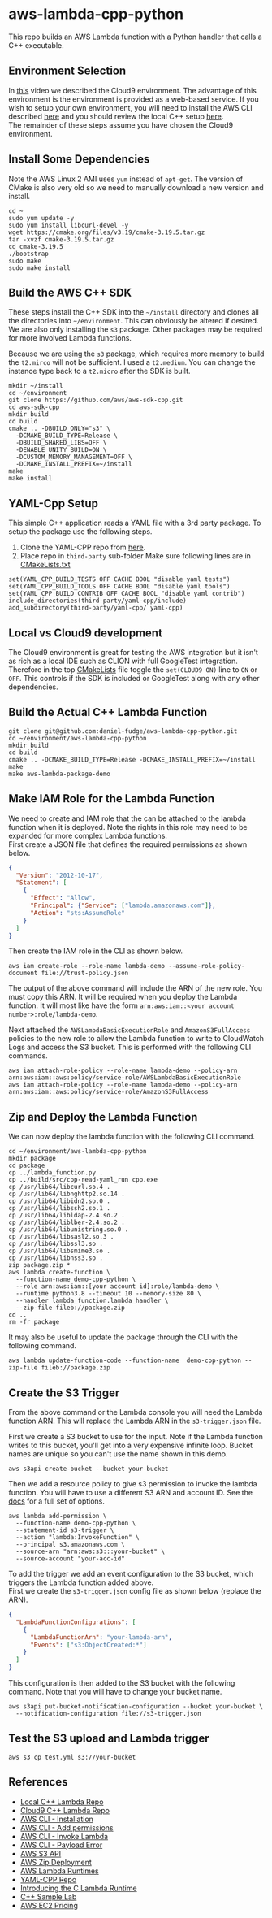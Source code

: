 # aws-lambda-cpp-python
This repo builds an AWS Lambda function with a Python handler that calls a C++ executable. 

## Environment Selection
In [this](https://youtu.be/olO5ORrq1cU) video we described the Cloud9 environment. The advantage of this environment is 
the environment is provided as a web-based service. If you wish to setup your own environment, you will need to install
the AWS CLI described [here](https://docs.aws.amazon.com/cli/latest/userguide/install-cliv2-linux.html) and you should 
review the local C++ setup [here](https://github.com/daniel-fudge/aws-lambda-cpp-local-build).   
The remainder of these steps assume you have chosen the Cloud9 environment.

## Install Some Dependencies
Note the AWS Linux 2 AMI uses `yum` instead of `apt-get`. The version of CMake is also very old so we need to manually 
download a new version and install.

```shell
cd ~
sudo yum update -y
sudo yum install libcurl-devel -y
wget https://cmake.org/files/v3.19/cmake-3.19.5.tar.gz
tar -xvzf cmake-3.19.5.tar.gz 
cd cmake-3.19.5
./bootstrap
sudo make
sudo make install
```

## Build the AWS C++ SDK
These steps install the C++ SDK into the `~/install` directory and clones all the directories into `~/environment`. 
This can obviously be altered if desired. We are also only installing the `s3` package. Other packages may be required 
for more involved Lambda functions. 

Because we are using the `s3` package, which requires more memory to build the `t2.mirco` will not be sufficient. 
I used a `t2.medium`. You can change the instance type back to a `t2.micro` after the SDK is built.

```shell
mkdir ~/install
cd ~/environment
git clone https://github.com/aws/aws-sdk-cpp.git
cd aws-sdk-cpp
mkdir build
cd build
cmake .. -DBUILD_ONLY="s3" \
  -DCMAKE_BUILD_TYPE=Release \
  -DBUILD_SHARED_LIBS=OFF \
  -DENABLE_UNITY_BUILD=ON \
  -DCUSTOM_MEMORY_MANAGEMENT=OFF \
  -DCMAKE_INSTALL_PREFIX=~/install
make
make install
```

## YAML-Cpp Setup
This simple C++ application reads a YAML file with a 3rd party package. To setup the package use the following steps.
1. Clone the YAML-CPP repo from [here](https://github.com/jbeder/yaml-cpp.git).
2. Place repo in `third-party` sub-folder
Make sure following lines are in [CMakeLists.txt](CMakeLists.txt)

```shell
set(YAML_CPP_BUILD_TESTS OFF CACHE BOOL "disable yaml tests")
set(YAML_CPP_BUILD_TOOLS OFF CACHE BOOL "disable yaml tools")
set(YAML_CPP_BUILD_CONTRIB OFF CACHE BOOL "disable yaml contrib")
include_directories(third-party/yaml-cpp/include)
add_subdirectory(third-party/yaml-cpp/ yaml-cpp)
```

## Local vs Cloud9 development
The Cloud9 environment is great for testing the AWS integration but it isn't as rich as a local IDE such as CLION with 
full GoogleTest integration. Therefore in the top [CMakeLists](CMakeLists.txt) file toggle the `set(CLOUD9 ON)` line to 
`ON` or `OFF`. This controls if the SDK is included or GoogleTest along with any other dependencies.

## Build the Actual C++ Lambda Function
```shell
git clone git@github.com:daniel-fudge/aws-lambda-cpp-python.git
cd ~/environment/aws-lambda-cpp-python
mkdir build
cd build
cmake .. -DCMAKE_BUILD_TYPE=Release -DCMAKE_INSTALL_PREFIX=~/install
make
make aws-lambda-package-demo
```

## Make IAM Role for the Lambda Function
We need to create and IAM role that the can be attached to the lambda function when it is deployed. 
Note the rights in this role may need to be expanded for more complex Lambda functions.  
First create a JSON file that defines the required permissions as shown below.
```json
{
  "Version": "2012-10-17",
  "Statement": [
    {
      "Effect": "Allow",
      "Principal": {"Service": ["lambda.amazonaws.com"]},
      "Action": "sts:AssumeRole"
    }
  ]
}
```
Then create the IAM role in the CLI as shown below.
```shell
aws iam create-role --role-name lambda-demo --assume-role-policy-document file://trust-policy.json
```
The output of the above command will include the ARN of the new role. You must copy this ARN. It will be required when 
you deploy the Lambda function. It will most like have the form `arn:aws:iam::<your account number>:role/lambda-demo`.   

Next attached the `AWSLambdaBasicExecutionRole` and `AmazonS3FullAccess` policies to the new role to allow the Lambda 
function to write to CloudWatch Logs and access the S3 bucket. This is performed with the following CLI commands.

```shell
aws iam attach-role-policy --role-name lambda-demo --policy-arn arn:aws:iam::aws:policy/service-role/AWSLambdaBasicExecutionRole
aws iam attach-role-policy --role-name lambda-demo --policy-arn arn:aws:iam::aws:policy/service-role/AmazonS3FullAccess
```

## Zip and Deploy the Lambda Function 
We can now deploy the lambda function with the following CLI command.
```shell
cd ~/environment/aws-lambda-cpp-python
mkdir package
cd package
cp ../lambda_function.py .
cp ../build/src/cpp-read-yaml_run cpp.exe
cp /usr/lib64/libcurl.so.4 .
cp /usr/lib64/libnghttp2.so.14 .
cp /usr/lib64/libidn2.so.0 .
cp /usr/lib64/libssh2.so.1 .
cp /usr/lib64/libldap-2.4.so.2 .
cp /usr/lib64/liblber-2.4.so.2 .
cp /usr/lib64/libunistring.so.0 .
cp /usr/lib64/libsasl2.so.3 .
cp /usr/lib64/libssl3.so .
cp /usr/lib64/libsmime3.so .
cp /usr/lib64/libnss3.so .
zip package.zip *
aws lambda create-function \
  --function-name demo-cpp-python \
  --role arn:aws:iam::[your account id]:role/lambda-demo \
  --runtime python3.8 --timeout 10 --memory-size 80 \
  --handler lambda_function.lambda_handler \
  --zip-file fileb://package.zip
cd ..
rm -fr package
```

It may also be useful to update the package through the CLI with the following command.
```shell
aws lambda update-function-code --function-name  demo-cpp-python --zip-file fileb://package.zip
```

## Create the S3 Trigger
From the above command or the Lambda console you will need the Lambda function ARN. This will replace the Lambda ARN 
in the `s3-trigger.json` file.

First we create a S3 bucket to use for the input. Note if the Lambda function writes to this bucket, you'll get into a 
very expensive infinite loop. Bucket names are unique so you can't use the name shown in this demo.

```shell
aws s3api create-bucket --bucket your-bucket
```

Then we add a resource policy to give s3 permission to invoke the lambda function. You will have to use a different S3 
ARN and account ID. See the [docs](https://awscli.amazonaws.com/v2/documentation/api/latest/reference/lambda/add-permission.html) 
for a full set of options.

```shell
aws lambda add-permission \
  --function-name demo-cpp-python \
  --statement-id s3-trigger \
  --action "lambda:InvokeFunction" \
  --principal s3.amazonaws.com \
  --source-arn "arn:aws:s3:::your-bucket" \
  --source-account "your-acc-id"
```

To add the trigger we add an event configuration to the S3 bucket, which triggers the Lambda function added above.  
First we create the `s3-trigger.json` config file as shown below (replace the ARN).
```json
{
  "LambdaFunctionConfigurations": [
    {
      "LambdaFunctionArn": "your-lambda-arn",
      "Events": ["s3:ObjectCreated:*"]
    }
  ]
}
```
This configuration is then added to the S3 bucket with the following command. Note that you will have to change your 
bucket name.

```shell
aws s3api put-bucket-notification-configuration --bucket your-bucket \ 
  --notification-configuration file://s3-trigger.json
```

## Test the S3 upload and Lambda trigger
```shell
aws s3 cp test.yml s3://your-bucket
```

## References
- [Local C++ Lambda Repo](https://github.com/daniel-fudge/aws-lambda-cpp-local-build)
- [Cloud9 C++ Lambda Repo](https://github.com/daniel-fudge/aws-lambda-cpp-cloud9)
- [AWS CLI - Installation](https://docs.aws.amazon.com/cli/latest/userguide/install-cliv2-linux.html)
- [AWS CLI - Add permissions](https://awscli.amazonaws.com/v2/documentation/api/latest/reference/lambda/add-permission.html)
- [AWS CLI - Invoke Lambda](https://docs.aws.amazon.com/cli/latest/reference/lambda/invoke.html#examples)
- [AWS CLI - Payload Error](https://stackoverflow.com/questions/60310607/amazon-aws-cli-not-allowing-valid-json-in-payload-parameter)
- [AWS S3 API](https://awscli.amazonaws.com/v2/documentation/api/latest/reference/s3api/put-bucket-notification-configuration.html)
- [AWS Zip Deployment](https://docs.aws.amazon.com/lambda/latest/dg/python-package.html)
- [AWS Lambda Runtimes](https://docs.aws.amazon.com/lambda/latest/dg/lambda-runtimes.html)
- [YAML-CPP Repo](https://github.com/jbeder/yaml-cpp)
- [Introducing the C Lambda Runtime](https://aws.amazon.com/blogs/compute/introducing-the-c-lambda-runtime/)
- [C++ Sample Lab](https://github.com/awslabs/aws-lambda-cpp)
- [AWS EC2 Pricing](https://aws.amazon.com/ec2/pricing/on-demand/)
